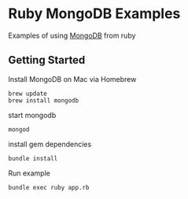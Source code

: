 # Ruby MongoDB Examples

Examples of using [MongoDB](http://www.mongodb.org/) from ruby

## Getting Started

Install MongoDB on Mac via Homebrew

	brew update
	brew install mongodb

start mongodb

	mongod

install gem dependencies

	bundle install

Run example

	bundle exec ruby app.rb